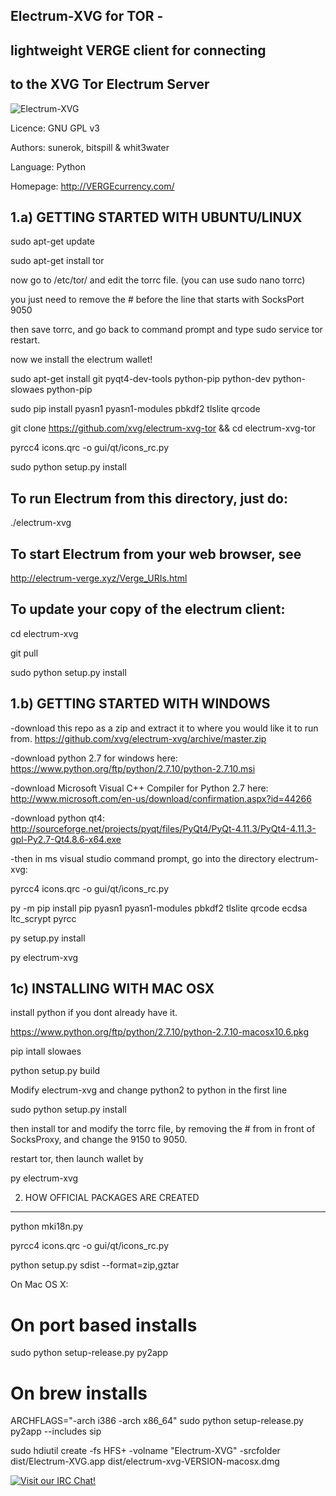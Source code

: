 Electrum-XVG for TOR - 
------------------------------------------------
lightweight VERGE client for connecting 
------------------------------------------------
to the XVG Tor Electrum Server
------------------------------------------------
![Electrum-XVG](https://raw.githubusercontent.com/vergecurrency/electrum-xvg-tor/master/electrumlogo.png)

Licence: GNU GPL v3

Authors: sunerok, bitspill & whit3water

Language: Python

Homepage: http://VERGEcurrency.com/


1.a) GETTING STARTED WITH UBUNTU/LINUX
------------------
sudo apt-get update

sudo apt-get install tor

now go to /etc/tor/ and edit the torrc file. (you can use sudo nano torrc)

you just need to remove the # before the line that starts with SocksPort 9050

then save torrc, and go back to command prompt and type sudo service tor restart.

now we install the electrum wallet!

sudo apt-get install git pyqt4-dev-tools python-pip python-dev python-slowaes python-pip

sudo pip install pyasn1 pyasn1-modules pbkdf2 tlslite qrcode

git clone https://github.com/xvg/electrum-xvg-tor && cd electrum-xvg-tor

pyrcc4 icons.qrc -o gui/qt/icons_rc.py

sudo python setup.py install

To run Electrum from this directory, just do:
---------------------------------------------
  ./electrum-xvg

To start Electrum from your web browser, see
--------------------------------------------
http://electrum-verge.xyz/Verge_URIs.html

To update your copy of the electrum client:
-------------------------------------------
cd electrum-xvg

git pull

sudo python setup.py install

1.b) GETTING STARTED WITH WINDOWS
------------------

-download this repo as a zip and extract it to where you would like it to run from. 
https://github.com/xvg/electrum-xvg/archive/master.zip

-download python 2.7 for windows here: https://www.python.org/ftp/python/2.7.10/python-2.7.10.msi

-download Microsoft Visual C++ Compiler for Python 2.7 here: http://www.microsoft.com/en-us/download/confirmation.aspx?id=44266

-download python qt4: http://sourceforge.net/projects/pyqt/files/PyQt4/PyQt-4.11.3/PyQt4-4.11.3-gpl-Py2.7-Qt4.8.6-x64.exe

-then in ms visual studio command prompt, go into the directory electrum-xvg:

pyrcc4 icons.qrc -o gui/qt/icons_rc.py

py -m pip install pip pyasn1 pyasn1-modules pbkdf2 tlslite qrcode ecdsa ltc_scrypt pyrcc

py setup.py install

py electrum-xvg

1c) INSTALLING WITH MAC OSX
-----------------

install python if you dont already have it.

https://www.python.org/ftp/python/2.7.10/python-2.7.10-macosx10.6.pkg

pip intall slowaes

python setup.py build

Modify electrum-xvg and change python2 to python in the first line

sudo python setup.py install

then install tor and modify the torrc file, by removing the # from in front of SocksProxy, and change the 9150 to 9050.

restart tor, then launch wallet by 

py electrum-xvg


2. HOW OFFICIAL PACKAGES ARE CREATED
------------------------------------

python mki18n.py

pyrcc4 icons.qrc -o gui/qt/icons_rc.py

python setup.py sdist --format=zip,gztar

On Mac OS X:

  # On port based installs
  
  sudo python setup-release.py py2app

  # On brew installs
  
  ARCHFLAGS="-arch i386 -arch x86_64" sudo python setup-release.py py2app --includes sip

  sudo hdiutil create -fs HFS+ -volname "Electrum-XVG" -srcfolder dist/Electrum-XVG.app dist/electrum-xvg-VERSION-macosx.dmg


[![Visit our IRC Chat!](https://kiwiirc.com/buttons/irc.freenode.net/verge.png)](https://kiwiirc.com/client/irc.freenode.net/?nick=xvg|?&theme=cli#verge)
